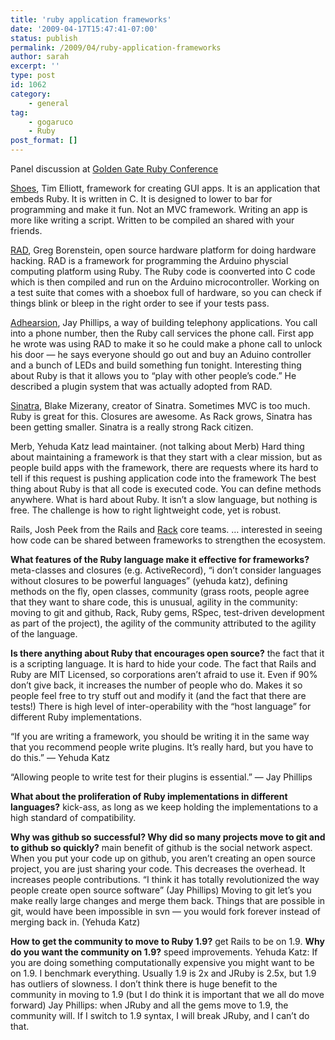 ```yaml
---
title: 'ruby application frameworks'
date: '2009-04-17T15:47:41-07:00'
status: publish
permalink: /2009/04/ruby-application-frameworks
author: sarah
excerpt: ''
type: post
id: 1062
category:
    - general
tag:
    - gogaruco
    - Ruby
post_format: []
---
```

Panel discussion at [Golden Gate Ruby Conference](http://gogaruco.com/)

[Shoes](http://shoooes.net/), Tim Elliott, framework for creating GUI apps. It is an application that embeds Ruby. It is written in C. It is designed to lower to bar for programming and make it fun. Not an MVC framework. Writing an app is more like writing a script. Written to be compiled an shared with your friends.

[RAD](http://rad.rubyforge.org/), Greg Borenstein, open source hardware platform for doing hardware hacking. RAD is a framework for programming the Arduino physcial computing platform using Ruby. The Ruby code is coonverted into C code which is then compiled and run on the Arduino microcontroller. Working on a test suite that comes with a shoebox full of hardware, so you can check if things blink or bleep in the right order to see if your tests pass.

[Adhearsion](http://adhearsion.com/), Jay Phillips, a way of building telephony applications. You call into a phone number, then the Ruby call services the phone call. First app he wrote was using RAD to make it so he could make a phone call to unlock his door — he says everyone should go out and buy an Aduino controller and a bunch of LEDs and build something fun tonight. Interesting thing about Ruby is that it allows you to “play with other people’s code.” He described a plugin system that was actually adopted from RAD.

[Sinatra](http://www.sinatrarb.com/), Blake Mizerany, creator of Sinatra. Sometimes MVC is too much. Ruby is great for this. Closures are awesome. As Rack grows, Sinatra has been getting smaller. Sinatra is a really strong Rack citizen.

Merb, Yehuda Katz lead maintainer. (not talking about Merb) Hard thing about maintaining a framework is that they start with a clear mission, but as people build apps with the framework, there are requests where its hard to tell if this request is pushing application code into the framework The best thing about Ruby is that all code is executed code. You can define methods anywhere. What is hard about Ruby. It isn’t a slow language, but nothing is free. The challenge is how to right lightweight code, yet is robust.

Rails, Josh Peek from the Rails and [Rack](http://rack.rubyforge.org/) core teams. … interested in seeing how code can be shared between frameworks to strengthen the ecosystem.

**What features of the Ruby language make it effective for frameworks?** meta-classes and closures (e.g. ActiveRecord), “i don’t consider languages without closures to be powerful languages” (yehuda katz), defining methods on the fly, open classes, community (grass roots, people agree that they want to share code, this is unusual, agility in the community: moving to git and github, Rack, Ruby gems, RSpec, test-driven development as part of the project), the agility of the community attributed to the agility of the language.

**Is there anything about Ruby that encourages open source?** the fact that it is a scripting language. It is hard to hide your code. The fact that Rails and Ruby are MIT Licensed, so corporations aren’t afraid to use it. Even if 90% don’t give back, it increases the number of people who do. Makes it so people feel free to try stuff out and modify it (and the fact that there are tests!) There is high level of inter-operability with the “host language” for different Ruby implementations.

“If you are writing a framework, you should be writing it in the same way that you recommend people write plugins. It’s really hard, but you have to do this.” — Yehuda Katz

“Allowing people to write test for their plugins is essential.” — Jay Phillips

**What about the proliferation of Ruby implementations in different languages?** kick-ass, as long as we keep holding the implementations to a high standard of compatibility.

**Why was github so successful? Why did so many projects move to git and to github so quickly?** main benefit of github is the social network aspect. When you put your code up on github, you aren’t creating an open source project, you are just sharing your code. This decreases the overhead. It increases people contributions. “I think it has totally revolutionized the way people create open source software” (Jay Phillips) Moving to git let’s you make really large changes and merge them back. Things that are possible in git, would have been impossible in svn — you would fork forever instead of merging back in. (Yehuda Katz)

**How to get the community to move to Ruby 1.9?** get Rails to be on 1.9. **Why do you want the community on 1.9?** speed improvements. Yehuda Katz: If you are doing something computationally expensive you might want to be on 1.9. I benchmark everything. Usually 1.9 is 2x and JRuby is 2.5x, but 1.9 has outliers of slowness. I don’t think there is huge benefit to the community in moving to 1.9 (but I do think it is important that we all do move forward) Jay Phillips: when JRuby and all the gems move to 1.9, the community will. If I switch to 1.9 syntax, I will break JRuby, and I can’t do that.